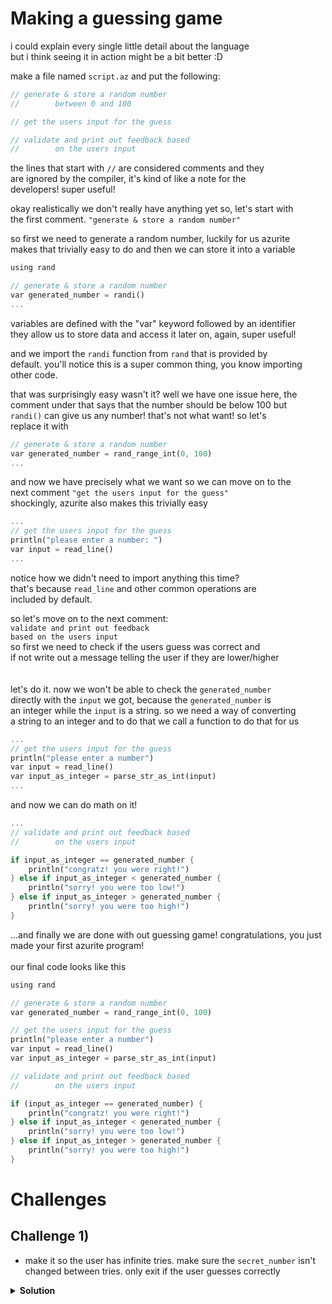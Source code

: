 # Making a guessing game
i could explain every single little detail about the language  
but i think seeing it in action might be a bit better :D

make a file named `script.az` and put the following:
```rust
// generate & store a random number
//        between 0 and 100

// get the users input for the guess

// validate and print out feedback based
//        on the users input

```  
the lines that start with `//` are considered comments and they  
are ignored by the compiler, it's kind of like a note for the  
developers! super useful!  

okay realistically we don't really have anything yet so, let's start with  
the first comment. `"generate & store a random number"`  

so first we need to generate a random number, luckily for us azurite  
makes that trivially easy to do and then we can store it into a variable
```rust
using rand

// generate & store a random number
var generated_number = randi()
...
```
variables are defined with the "var" keyword followed by an identifier  
they allow us to store data and access it later on, again, super useful!  

and we import the `randi` function from `rand` that is provided by  
default. you'll notice this is a super common thing, you know importing  
other code.

that was surprisingly easy wasn't it? well we have one issue here, the  
comment under that says that the number should be below 100 but  
`randi()` can give us any number! that's not what want! so let's  
replace it with
```rust
// generate & store a random number
var generated_number = rand_range_int(0, 100)
...
```
and now we have precisely what we want so we can move on to the  
next comment `"get the users input for the guess"`  
shockingly, azurite also makes this trivially easy
```rust
...
// get the users input for the guess
println("please enter a number: ")
var input = read_line()
...
```

notice how we didn't need to import anything this time?  
that's because `read_line` and other common operations are  
included by default.  

so let's move on to the next comment:  
`validate and print out feedback`  
`based on the users input`  
so first we need to check if the users guess was correct and  
if not write out a message telling the user if they are lower/higher  
<br></br>
let's do it. now we won't be able to check the `generated_number`  
directly with the `input` we got, because the `generated_number` is  
an integer while the `input` is a string. so we need a way of converting  
a string to an integer and to do that we call a function to do that for us
```rust
...
// get the users input for the guess
println("please enter a number")
var input = read_line()
var input_as_integer = parse_str_as_int(input)
...  
```
and now we can do math on it!
```rust
...
// validate and print out feedback based
//        on the users input

if input_as_integer == generated_number {
    println("congratz! you were right!")
} else if input_as_integer < generated_number {
    println("sorry! you were too low!")
} else if input_as_integer > generated_number {
    println("sorry! you were too high!")
}
```
...and finally we are done with out guessing game!
congratulations,  you just made your first azurite program!
<br></br>
our final code looks like this

```rust
using rand

// generate & store a random number
var generated_number = rand_range_int(0, 100)

// get the users input for the guess
println("please enter a number")
var input = read_line()
var input_as_integer = parse_str_as_int(input)

// validate and print out feedback based
//        on the users input

if (input_as_integer == generated_number) {
    println("congratz! you were right!")
} else if input_as_integer < generated_number {
    println("sorry! you were too low!")
} else if input_as_integer > generated_number {
    println("sorry! you were too high!")
}
```


# Challenges
## Challenge 1)
- make it so the user has infinite tries. make sure the `secret_number` isn't changed
    between tries. only exit if the user guesses correctly
<details>
<summary>
<strong>Solution</strong>
</summary>

```rust
using rand

// generate & store a random number
var generated_number = rand_range_int(0, 100)

loop {
    // get the users input for the guess
    println("please enter a number")
    var input = read_line()
    var input_as_integer = parse_str_as_int(input)

    // validate and print out feedback based
    //        on the users input
    
    if (input_as_integer == generated_number) {
        println("congratz! you were right!")
        break
    } else if input_as_integer < generated_number {
        println("sorry! you were too low!")
    } else if input_as_integer > generated_number {
        println("sorry! you were too high!")
    }
}
```

`explanation:` azurite provides a built-in keyword for infinite loops. we put everything
except the line we generate the random number inside an infinite loop so until we explicitly break out of it it will keep repeating the same thing over and over. when we get the exact same number as the generated number we `break` out of the loop and exit the program  
<br>
`note:` using a `while true` is also a valid way to solve this challenge but it's more idiomatic to use the `loop` keyword instead of `while true` in azurite
</br>
</details>